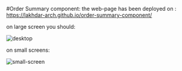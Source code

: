 #Order Summary component:
the web-page has been deployed on : https://lakhdar-arch.github.io/order-summary-component/

on large screen you should:

![desktop](https://github.com/user-attachments/assets/22d3673c-6728-4e41-a643-10cd381d5dab)

on small screens: 

![small-screen](https://github.com/user-attachments/assets/37f44a8b-62e0-4694-8a52-75af4b1611d2)
